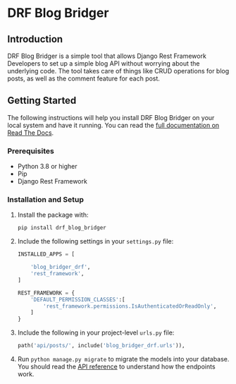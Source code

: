# DRF Blog Bridger

## Introduction

DRF Blog Bridger is a simple tool that allows Django Rest Framework Developers to set up a simple blog API without worrying about the underlying code. The tool takes care of things like CRUD operations for blog posts, as well as the comment feature for each post.

## Getting Started

The following instructions will help you install DRF Blog Bridger on your local system and have it running. You can read the [full documentation on Read The Docs](https://drf-blog-bridger.readthedocs.io/en/latest/).

### Prerequisites

- Python 3.8 or higher
- Pip
- Django Rest Framework

### Installation and Setup
1. Install the package with:

    ```bash
    pip install drf_blog_bridger
    ```

2. Include the following settings in your `settings.py` file:
    ```python
    INSTALLED_APPS = [

        'blog_bridger_drf',
        'rest_framework',
    ]

    REST_FRAMEWORK = {
        'DEFAULT_PERMISSION_CLASSES':[
            'rest_framework.permissions.IsAuthenticatedOrReadOnly',
        ]
    }
    ```
3. Include the following in your project-level `urls.py` file:
    ```python
    path('api/posts/', include('blog_bridger_drf.urls')),
    ```
4. Run `python manage.py migrate` to migrate the models into your database. You should read the [API reference](https://drf-blog-bridger.readthedocs.io/en/latest/api_docs/) to understand how the endpoints work.
